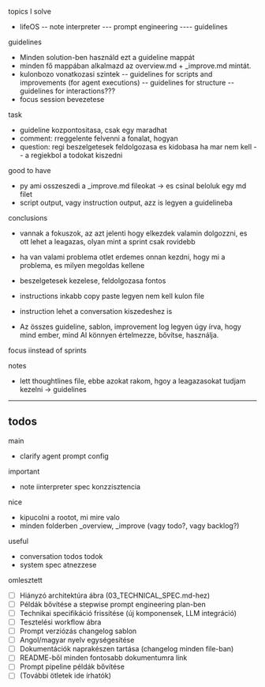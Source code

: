 topics I solve
- lifeOS
-- note interpreter
--- prompt engineering
---- guidelines


guidelines
- Minden solution-ben használd ezt a guideline mappát
- minden fő mappában alkalmazd az overview.md + _improve.md mintát.
- kulonbozo vonatkozasi szintek
-- guidelines for scripts and improvements (for agent executions)
-- guidelines for structure
-- guidelines for interactions???
- focus session bevezetese


task
- guideline kozpontositasa, csak egy maradhat
- comment: rreggelente felvenni a fonalat, hogyan
- question: regi beszelgetesek feldolgozasa es kidobasa ha mar nem kell
-- a regiekbol a todokat kiszedni

good to have
- py ami osszeszedi a _improve.md fileokat -> es csinal beloluk egy md filet
- script output, vagy instruction output, azz is legyen a guidelineba


conclusions
- vannak a fokuszok, az azt jelenti hogy elkezdek valamin dolgozzni, es ott lehet a leagazas, olyan mint a sprint csak rovidebb


- ha van valami problema otlet erdemes onnan kezdni, hogy mi a problema, es milyen megoldas kellene
- beszelgetesek kezelese, feldolgozasa fontos
- instructions inkabb copy paste legyen nem kell kulon file
- instruction lehet a conversation kiszedeshez is
- Az összes guideline, sablon, improvement log legyen úgy írva, hogy mind ember, mind AI könnyen értelmezze, bővítse, használja.

focus iinstead of sprints


notes
- lett thoughtlines file, ebbe azokat rakom, hgoy a leagazasokat tudjam kezelni -> guidelines






-------------
todos
-------------
main
- clarify agent prompt config


important
- note iinterpreter spec konzzisztencia

nice
- kipucolni a rootot, mi mire valo
- minden folderben _overview, _improve (vagy todo?, vagy backlog?)

useful
- conversation todos todok
- system spec atnezzese

omlesztett
- [ ] Hiányzó architektúra ábra (03_TECHNICAL_SPEC.md-hez)
- [ ] Példák bővítése a stepwise prompt engineering plan-ben
- [ ] Technikai specifikáció frissítése (új komponensek, LLM integráció)
- [ ] Tesztelési workflow ábra
- [ ] Prompt verziózás changelog sablon
- [ ] Angol/magyar nyelv egységesítése
- [ ] Dokumentációk naprakészen tartása (changelog minden file-ban)
- [ ] README-ből minden fontosabb dokumentumra link
- [ ] Prompt pipeline példák bővítése
- [ ] (További ötletek ide írhatók) 